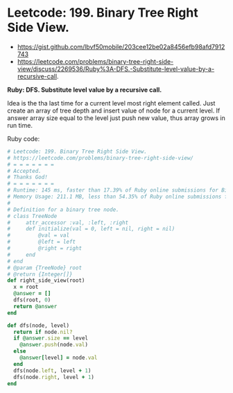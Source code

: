# Leetcode: 199. Binary Tree Right Side View.

- https://gist.github.com/lbvf50mobile/203cee12be02a8456efb98afd7912743
- https://leetcode.com/problems/binary-tree-right-side-view/discuss/2269536/Ruby%3A-DFS.-Substitute-level-value-by-a-recursive-call.

**Ruby: DFS. Substitute level value by a recursive call.**

Idea is the tha last time for a current level most right element called. Just create an array of tree depth and insert value of node for a current level. If answer array size equal to the level just push new value, thus array grows in run time.


Ruby code:
```Ruby
# Leetcode: 199. Binary Tree Right Side View.
# https://leetcode.com/problems/binary-tree-right-side-view/
# = = = = = = =
# Accepted.
# Thanks God!
# = = = = = = =
# Runtime: 145 ms, faster than 17.39% of Ruby online submissions for Binary Tree Right Side View.
# Memory Usage: 211.1 MB, less than 54.35% of Ruby online submissions for Binary Tree Right Side View.
#
# Definition for a binary tree node.
# class TreeNode
#     attr_accessor :val, :left, :right
#     def initialize(val = 0, left = nil, right = nil)
#         @val = val
#         @left = left
#         @right = right
#     end
# end
# @param {TreeNode} root
# @return {Integer[]}
def right_side_view(root)
  x = root
  @answer = []
  dfs(root, 0)
  return @answer
end

def dfs(node, level)
  return if node.nil?
  if @answer.size == level
    @answer.push(node.val)
  else
    @answer[level] = node.val
  end
  dfs(node.left, level + 1)
  dfs(node.right, level + 1)
end
```
